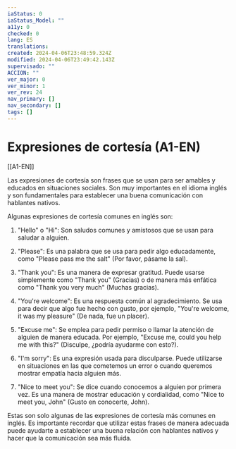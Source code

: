 ```yaml
---
iaStatus: 0
iaStatus_Model: ""
a11y: 0
checked: 0
lang: ES
translations: 
created: 2024-04-06T23:48:59.324Z
modified: 2024-04-06T23:49:42.143Z
supervisado: ""
ACCION: ""
ver_major: 0
ver_minor: 1
ver_rev: 24
nav_primary: []
nav_secondary: []
tags: []
---
```

# Expresiones de cortesía (A1-EN)

[[A1-EN]]

Las expresiones de cortesía son frases que se usan para ser amables y educados en situaciones sociales. Son muy importantes en el idioma inglés y son fundamentales para establecer una buena comunicación con hablantes nativos.

Algunas expresiones de cortesía comunes en inglés son:

1. "Hello" o "Hi": Son saludos comunes y amistosos que se usan para saludar a alguien.

2. "Please": Es una palabra que se usa para pedir algo educadamente, como "Please pass me the salt" (Por favor, pásame la sal).

3. "Thank you": Es una manera de expresar gratitud. Puede usarse simplemente como "Thank you" (Gracias) o de manera más enfática como "Thank you very much" (Muchas gracias).

4. "You're welcome": Es una respuesta común al agradecimiento. Se usa para decir que algo fue hecho con gusto, por ejemplo, "You're welcome, it was my pleasure" (De nada, fue un placer).

5. "Excuse me": Se emplea para pedir permiso o llamar la atención de alguien de manera educada. Por ejemplo, "Excuse me, could you help me with this?" (Disculpe, ¿podría ayudarme con esto?).

6. "I'm sorry": Es una expresión usada para disculparse. Puede utilizarse en situaciones en las que cometemos un error o cuando queremos mostrar empatía hacia alguien más.

7. "Nice to meet you": Se dice cuando conocemos a alguien por primera vez. Es una manera de mostrar educación y cordialidad, como "Nice to meet you, John" (Gusto en conocerte, John).

Estas son solo algunas de las expresiones de cortesía más comunes en inglés. Es importante recordar que utilizar estas frases de manera adecuada puede ayudarte a establecer una buena relación con hablantes nativos y hacer que la comunicación sea más fluida.
